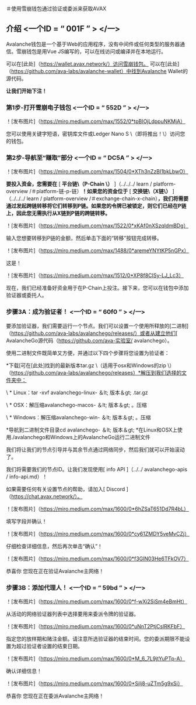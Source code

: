 ＃使用雪崩钱包通过验证或委派来获取AVAX

## **介绍** <一个ID = “ 001F ” > </一>   

Avalanche钱包是一个基于Web的应用程序，没有中间件或任何类型的服务器通信。雪崩钱包是用Vue JS编写的，可以在线访问或编译并在本地运行。

可以在[此处]（https://wallet.avax.network/）访问雪崩钱包。  可以在[此处]（https://github.com/ava-labs/avalanche-wallet）中找到Avalanche Wallet的源代码。


**让我们开始下注！**

### **第1步-打开雪崩电子钱包** <一个ID = “ 552D ” > </一>   

！[发布图片]（https://miro.medium.com/max/1552/0*tpBIOjLdppuNKMjA）

您可以使用关键字短语，密钥库文件或Ledger Nano S \（即将推出！\）访问您的钱包。

### **第2步-导航至“赚取”部分** <一个ID = “ DC5A ” > </一>   

！[发布图片]（https://miro.medium.com/max/1504/0*XTh3nZzBI1bkLbwO）

**要投入资金，您需要在** [ **平台链\（P-Chain \）** ]（../../../ learn / platform-overview /＃platform-链-p-链）**！如果您的资金位于** [ **交换链\（X链\）** ]（../../../ learn / platform-overview /＃exchange-chain-x-chain）**，我们将需要通过发起跨链转移将它们转移到P链。如果您的令牌已被锁定，则它们已经在P链上，因此您无需执行从X链到P链的跨链转移。**  

！[发布图片]（https://miro.medium.com/max/1522/0*xKAf0nXSzqIdmBDg）

输入您想要转移到P链的金额，然后单击下面的“转移”按钮完成转移。

！[发布图片]（https://miro.medium.com/max/1488/0*aremeYNYtKP5nGPx）

这是！

！[发布图片]（https://miro.medium.com/max/1512/0*XP8f8CISy-LJ_Lc3）

现在，我们已经准备好资金用于在P-Chain上投注。接下来，您可以在钱包中添加验证器或委托人。

### **步骤3A：成为验证者！** <一个ID = “ 60f0 ” > </一>   

要添加验证器，我们需要运行一个节点。我们可以设置一个使用所释放的[二进制]（https://github.com/ava-labs/avalanchego/releases/）或者从建立他们[ AvalancheGo源代码（https://github.com/ava-实验室/ avalanchego）。

使用二进制文件既简单又方便，并通过以下四个步骤将您设置为验证者：

*下载[可在[此处]找到的最新版本tar.gz \（适用于osx和Windows的zip \）（https://github.com/ava-labs/avalanchego/releases）*解压到我们选择的文件夹中：


\ * Linux：tar -xvf avalanchego-linux- ＆lt; 版本＆gt; .tar.gz

\ * OSX：解压缩avalanchego-macos- ＆lt; 版本＆gt; 。压缩

\ * Windows：解压缩avalanchego-win- ＆lt; 版本＆gt; 。压缩

*导航到二进制文件目录cd avalanchego- ＆lt; 版本＆gt; *在Linux和OSX上使用./avalanchego和Windows上的AvalancheGo运行二进制文件


我们将让我们的节点引导并与其余节点通过网络同步，然后我们就可以开始滚动了。

我们将需要我们的节点ID。让我们发现使用[ info API ]（../../ avalanchego-apis / info-api.md）！

如果需要任何有关设置节点的帮助，请加入[ Discord ]（https://chat.avax.network/）。

！[发布图片]（https://miro.medium.com/max/1600/0*6hZSaT651Dd7R4bL）

填写字段并确认！

！[发布图片]（https://miro.medium.com/max/1600/0*cy61ZMDY5veMvCZj）

仔细检查详细信息，然后再次单击“确认”！

！[发布图片]（https://miro.medium.com/max/1600/0*f3GlN03He6TFkOV7）

恭喜你 您现在正在验证Avalanche主网络！

### **步骤3B：添加代理人！** <一个ID = “ 59bd ” > </一>   

！[发布图片]（https://miro.medium.com/max/1600/0*f-wXi2SiSm4eBmHt）

从活动的网络验证器列表中选择要用来委派令牌的验证器。

！[发布图片]（https://miro.medium.com/max/1600/0*uNnT2PtjCslRKFbF）

指定您的放样期和赌注金额。请注意所选验证器的结束时间。您的委派期限不能设置为超过验证者设置的结束日期。

！[发布图片]（https://miro.medium.com/max/1600/0*M_6_7L9jtYuPTp-A）

确认详细信息！

！[发布图片]（https://miro.medium.com/max/1600/0*Silj8-uZTm5g9xSi）

恭喜你 您现在正在委派Avalanche主网络！

<!--stackedit_data:
eyJoaXN0b3J5IjpbLTEwNDQ1MzQ1MjddfQ==
-->